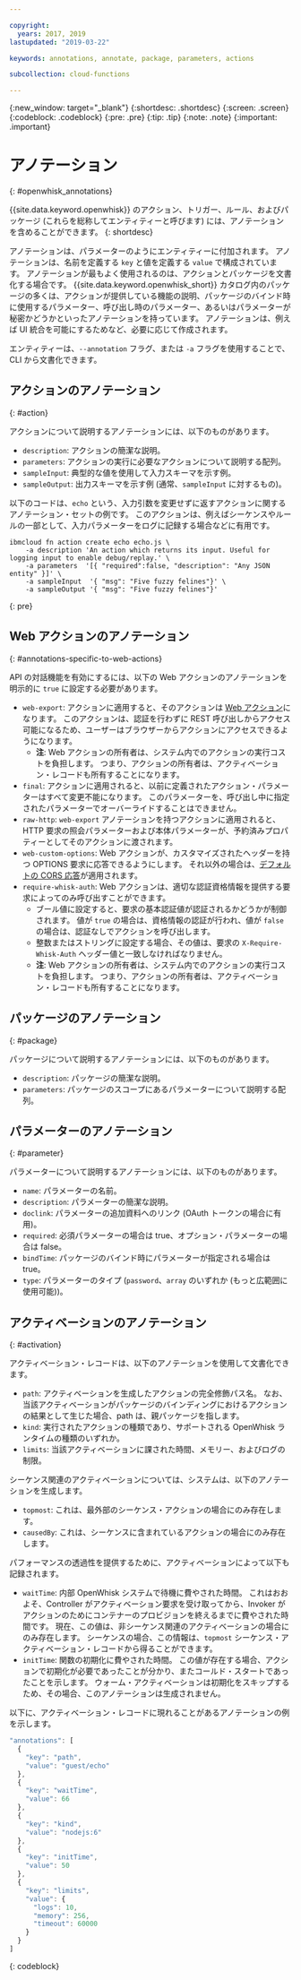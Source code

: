 ```yaml
---

copyright:
  years: 2017, 2019
lastupdated: "2019-03-22"

keywords: annotations, annotate, package, parameters, actions

subcollection: cloud-functions

---
```


{:new_window: target="_blank"}
{:shortdesc: .shortdesc}
{:screen: .screen}
{:codeblock: .codeblock}
{:pre: .pre}
{:tip: .tip}
{:note: .note}
{:important: .important}

# アノテーション
{: #openwhisk_annotations}

{{site.data.keyword.openwhisk}} のアクション、トリガー、ルール、およびパッケージ (これらを総称してエンティティーと呼びます) には、アノテーションを含めることができます。
{: shortdesc}

アノテーションは、パラメーターのようにエンティティーに付加されます。 アノテーションは、名前を定義する `key` と値を定義する `value` で構成されています。 アノテーションが最もよく使用されるのは、アクションとパッケージを文書化する場合です。 {{site.data.keyword.openwhisk_short}} カタログ内のパッケージの多くは、アクションが提供している機能の説明、パッケージのバインド時に使用するパラメーター、呼び出し時のパラメーター、あるいはパラメーターが秘密かどうかといったアノテーションを持っています。 アノテーションは、例えば UI 統合を可能にするためなど、必要に応じて作成されます。

エンティティーは、`--annotation` フラグ、または `-a` フラグを使用することで、CLI から文書化できます。

## アクションのアノテーション
{: #action}

アクションについて説明するアノテーションには、以下のものがあります。

- `description`: アクションの簡潔な説明。
- `parameters`: アクションの実行に必要なアクションについて説明する配列。
- `sampleInput`: 典型的な値を使用して入力スキーマを示す例。
- `sampleOutput`: 出力スキーマを示す例 (通常、`sampleInput` に対するもの)。



以下のコードは、`echo` という、入力引数を変更せずに返すアクションに関するアノテーション・セットの例です。 このアクションは、例えばシーケンスやルールの一部として、入力パラメーターをログに記録する場合などに有用です。

```
ibmcloud fn action create echo echo.js \
    -a description 'An action which returns its input. Useful for logging input to enable debug/replay.' \
    -a parameters  '[{ "required":false, "description": "Any JSON entity" }]' \
    -a sampleInput  '{ "msg": "Five fuzzy felines"}' \
    -a sampleOutput '{ "msg": "Five fuzzy felines"}'
```
{: pre}

## Web アクションのアノテーション
{: #annotations-specific-to-web-actions}

API の対話機能を有効にするには、以下の Web アクションのアノテーションを明示的に `true` に設定する必要があります。

- `web-export`: アクションに適用すると、そのアクションは [Web アクション](/docs/openwhisk?topic=cloud-functions-openwhisk_webactions)になります。 このアクションは、認証を行わずに REST 呼び出しからアクセス可能になるため、ユーザーはブラウザーからアクションにアクセスできるようになります。
    * **注**: Web アクションの所有者は、システム内でのアクションの実行コストを負担します。 つまり、アクションの所有者は、アクティベーション・レコードも所有することになります。
- `final`: アクションに適用されると、以前に定義されたアクション・パラメーターはすべて変更不能になります。 このパラメーターを、呼び出し中に指定されたパラメーターでオーバーライドすることはできません。
- `raw-http`: `web-export` アノテーションを持つアクションに適用されると、HTTP 要求の照会パラメーターおよび本体パラメーターが、予約済みプロパティーとしてそのアクションに渡されます。
- `web-custom-options`: Web アクションが、カスタマイズされたヘッダーを持つ OPTIONS 要求に応答できるようにします。 それ以外の場合は、[デフォルトの CORS 応答](/docs/openwhisk?topic=cloud-functions-openwhisk_webactions#options-requests)が適用されます。
- `require-whisk-auth`: Web アクションは、適切な認証資格情報を提供する要求によってのみ呼び出すことができます。
    * ブール値に設定すると、要求の基本認証値が認証されるかどうかが制御されます。 値が `true` の場合は、資格情報の認証が行われ、値が `false` の場合は、認証なしでアクションを呼び出します。
    * 整数またはストリングに設定する場合、その値は、要求の `X-Require-Whisk-Auth` ヘッダー値と一致しなければなりません。
    * **注**: Web アクションの所有者は、システム内でのアクションの実行コストを負担します。 つまり、アクションの所有者は、アクティベーション・レコードも所有することになります。

## パッケージのアノテーション
{: #package}

パッケージについて説明するアノテーションには、以下のものがあります。

- `description`: パッケージの簡潔な説明。
- `parameters`: パッケージのスコープにあるパラメーターについて説明する配列。

## パラメーターのアノテーション
{: #parameter}

パラメーターについて説明するアノテーションには、以下のものがあります。

- `name`: パラメーターの名前。
- `description`: パラメーターの簡潔な説明。
- `doclink`: パラメーターの追加資料へのリンク (OAuth トークンの場合に有用)。
- `required`: 必須パラメーターの場合は true、オプション・パラメーターの場合は false。
- `bindTime`: パッケージのバインド時にパラメーターが指定される場合は true。
- `type`: パラメーターのタイプ (`password`、`array` のいずれか (もっと広範囲に使用可能))。

## アクティベーションのアノテーション
{: #activation}

アクティベーション・レコードは、以下のアノテーションを使用して文書化できます。

- `path`: アクティベーションを生成したアクションの完全修飾パス名。 なお、当該アクティベーションがパッケージのバインディングにおけるアクションの結果として生じた場合、path は、親パッケージを指します。
- `kind`: 実行されたアクションの種類であり、サポートされる OpenWhisk ランタイムの種類のいずれか。
- `limits`: 当該アクティベーションに課された時間、メモリー、およびログの制限。

シーケンス関連のアクティベーションについては、システムは、以下のアノテーションを生成します。

- `topmost`: これは、最外部のシーケンス・アクションの場合にのみ存在します。
- `causedBy`: これは、シーケンスに含まれているアクションの場合にのみ存在します。

パフォーマンスの透過性を提供するために、アクティベーションによって以下も記録されます。

- `waitTime`: 内部 OpenWhisk システムで待機に費やされた時間。 これはおおよそ、Controller がアクティベーション要求を受け取ってから、Invoker がアクションのためにコンテナーのプロビジョンを終えるまでに費やされた時間です。 現在、この値は、非シーケンス関連のアクティベーションの場合にのみ存在します。 シーケンスの場合、この情報は、`topmost` シーケンス・アクティベーション・レコードから得ることができます。
- `initTime`: 関数の初期化に費やされた時間。 この値が存在する場合、アクションで初期化が必要であったことが分かり、またコールド・スタートであったことを示します。 ウォーム・アクティベーションは初期化をスキップするため、その場合、このアノテーションは生成されません。

以下に、アクティベーション・レコードに現れることがあるアノテーションの例を示します。

```javascript
"annotations": [
  {
    "key": "path",
    "value": "guest/echo"
  },
  {
    "key": "waitTime",
    "value": 66
  },
  {
    "key": "kind",
    "value": "nodejs:6"
  },
  {
    "key": "initTime",
    "value": 50
  },
  {
    "key": "limits",
    "value": {
      "logs": 10,
      "memory": 256,
      "timeout": 60000
    }
  }
]
```
{: codeblock}
